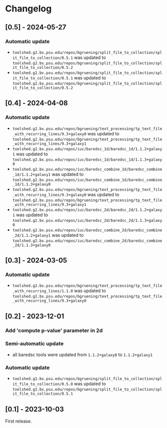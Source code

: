 # Changelog

## [0.5] - 2024-05-27

### Automatic update
- `toolshed.g2.bx.psu.edu/repos/bgruening/split_file_to_collection/split_file_to_collection/0.5.1` was updated to `toolshed.g2.bx.psu.edu/repos/bgruening/split_file_to_collection/split_file_to_collection/0.5.2`
- `toolshed.g2.bx.psu.edu/repos/bgruening/split_file_to_collection/split_file_to_collection/0.5.1` was updated to `toolshed.g2.bx.psu.edu/repos/bgruening/split_file_to_collection/split_file_to_collection/0.5.2`

## [0.4] - 2024-04-08

### Automatic update
- `toolshed.g2.bx.psu.edu/repos/bgruening/text_processing/tp_text_file_with_recurring_lines/9.3+galaxy0` was updated to `toolshed.g2.bx.psu.edu/repos/bgruening/text_processing/tp_text_file_with_recurring_lines/9.3+galaxy1`
- `toolshed.g2.bx.psu.edu/repos/iuc/baredsc_1d/baredsc_1d/1.1.2+galaxy1` was updated to `toolshed.g2.bx.psu.edu/repos/iuc/baredsc_1d/baredsc_1d/1.1.3+galaxy0`
- `toolshed.g2.bx.psu.edu/repos/iuc/baredsc_combine_1d/baredsc_combine_1d/1.1.2+galaxy1` was updated to `toolshed.g2.bx.psu.edu/repos/iuc/baredsc_combine_1d/baredsc_combine_1d/1.1.3+galaxy0`
- `toolshed.g2.bx.psu.edu/repos/bgruening/text_processing/tp_text_file_with_recurring_lines/9.3+galaxy0` was updated to `toolshed.g2.bx.psu.edu/repos/bgruening/text_processing/tp_text_file_with_recurring_lines/9.3+galaxy1`
- `toolshed.g2.bx.psu.edu/repos/iuc/baredsc_2d/baredsc_2d/1.1.2+galaxy1` was updated to `toolshed.g2.bx.psu.edu/repos/iuc/baredsc_2d/baredsc_2d/1.1.3+galaxy0`
- `toolshed.g2.bx.psu.edu/repos/iuc/baredsc_combine_2d/baredsc_combine_2d/1.1.2+galaxy1` was updated to `toolshed.g2.bx.psu.edu/repos/iuc/baredsc_combine_2d/baredsc_combine_2d/1.1.3+galaxy0`

## [0.3] - 2024-03-05

### Automatic update
- `toolshed.g2.bx.psu.edu/repos/bgruening/text_processing/tp_text_file_with_recurring_lines/1.1.0` was updated to `toolshed.g2.bx.psu.edu/repos/bgruening/text_processing/tp_text_file_with_recurring_lines/9.3+galaxy0`

## [0.2] - 2023-12-01

### Add 'compute p-value' parameter in 2d

### Semi-automatic update
- all baredsc tools were updated from `1.1.2+galaxy0` to `1.1.2+galaxy1`

### Automatic update
- `toolshed.g2.bx.psu.edu/repos/bgruening/split_file_to_collection/split_file_to_collection/0.5.0` was updated to `toolshed.g2.bx.psu.edu/repos/bgruening/split_file_to_collection/split_file_to_collection/0.5.1`

## [0.1] - 2023-10-03

First release.
